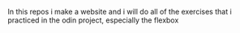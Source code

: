 In this repos i make a website and i will do all of the exercises that i practiced in the odin project, especially the flexbox
